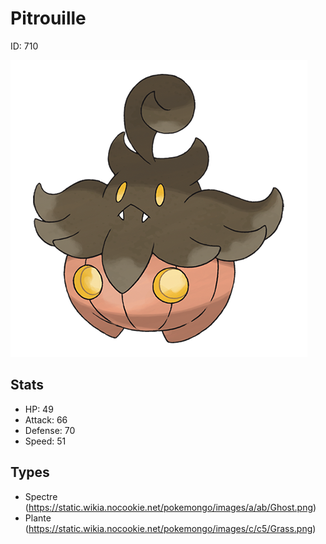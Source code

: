 # Pitrouille


ID: 710

![](https://raw.githubusercontent.com/PokeAPI/sprites/master/sprites/pokemon/other/official-artwork/710.png "Pitrouille")

## Stats


 - HP: 49
 - Attack: 66
 - Defense: 70
 - Speed: 51

## Types


 - Spectre (https://static.wikia.nocookie.net/pokemongo/images/a/ab/Ghost.png)
 - Plante (https://static.wikia.nocookie.net/pokemongo/images/c/c5/Grass.png)
